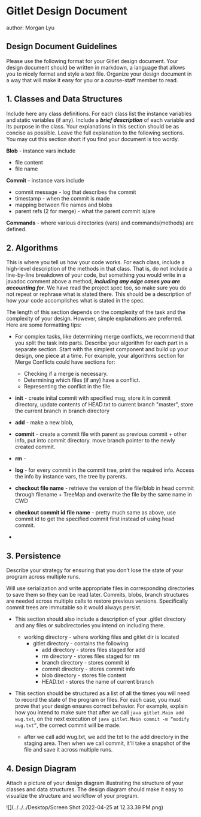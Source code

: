 # Gitlet Design Document
author: Morgan Lyu

## Design Document Guidelines

Please use the following format for your Gitlet design document. Your design
document should be written in markdown, a language that allows you to nicely 
format and style a text file. Organize your design document in a way that 
will make it easy for you or a course-staff member to read.  

## 1. Classes and Data Structures

Include here any class definitions. For each class list the instance
variables and static variables (if any). Include a ***brief description***
of each variable and its purpose in the class. Your explanations in
this section should be as concise as possible. Leave the full
explanation to the following sections. You may cut this section short
if you find your document is too wordy.

**Blob** - instance vars include
* file content
* file name

**Commit** - instance vars include
* commit message - log that describes the commit
* timestamp - when the commit is made
* mapping between file names and blobs
* parent refs (2 for merge) - what the parent commit is/are

**Commands** - where various directories (vars) and commands(methods) are defined.

## 2. Algorithms

This is where you tell us how your code works. For each class, include
a high-level description of the methods in that class. That is, do not
include a line-by-line breakdown of your code, but something you would
write in a javadoc comment above a method, ***including any edge cases
you are accounting for***. We have read the project spec too, so make
sure you do not repeat or rephrase what is stated there.  This should
be a description of how your code accomplishes what is stated in the
spec.

The length of this section depends on the complexity of the task and
the complexity of your design. However, simple explanations are
preferred. Here are some formatting tips:

* For complex tasks, like determining merge conflicts, we recommend
  that you split the task into parts. Describe your algorithm for each
  part in a separate section. Start with the simplest component and
  build up your design, one piece at a time. For example, your
  algorithms section for Merge Conflicts could have sections for:

   * Checking if a merge is necessary.
   * Determining which files (if any) have a conflict.
   * Representing the conflict in the file.
  


* **init** - create inital commit with specified msg, store it in commit directory,
update contents of HEAD.txt to current branch "master", store the current branch in branch directory
* **add** - make a new blob, 
* **commit** - create a commit file with parent as previous commit + other info, put into commit
directory. move branch pointer to the newly created commit.
* **rm** - 
* **log** - for every commit in the commit tree, print the required info. 
Access the info by instance vars, the tree by parents.
* **checkout file name** - retrieve the version of the file/blob in head commit through filename + TreeMap 
and overwrite the file by the same name in CWD
* **checkout commit id file name** - pretty much same as above, use commit id to get the specified commit
first instead of using head commit.
* 

## 3. Persistence

Describe your strategy for ensuring that you don’t lose the state of your program
across multiple runs. 

Will use serialization and write appropriate files in corresponding directories
to save them so they can be read later. Commits, blobs, branch structures are 
needed across multiple calls to restore previous versions. Specifically commit trees are immutable
so it would always persist.

  
* This section should also include a description of your .gitlet
  directory and any files or subdirectories you intend on including
  there.
  * working directory - where working files and gitlet dir is located
    * gitlet directory - contains the following
      * add directory - stores files staged for add
      * rm directory - stores files staged for rm
      * branch directory - stores commit id
      * commit directory - stores commit info
      * blob directory - stores file content
      * HEAD.txt - stores the name of current branch

* This section should be structured as a list of all the times you
  will need to record the state of the program or files. For each
  case, you must prove that your design ensures correct behavior. For
  example, explain how you intend to make sure that after we call
  `java gitlet.Main add wug.txt`,
  on the next execution of
  `java gitlet.Main commit -m “modify wug.txt”`,
  the correct commit will be made.
  * after we call add wug.txt, we add the txt to the add directory in the staging area. 
  Then when we call commit, it'll take a snapshot of the file and save it across multiple runs.

## 4. Design Diagram

Attach a picture of your design diagram illustrating the structure of your
classes and data structures. The design diagram should make it easy to 
visualize the structure and workflow of your program.

![](../../../Desktop/Screen Shot 2022-04-25 at 12.33.39 PM.png)
